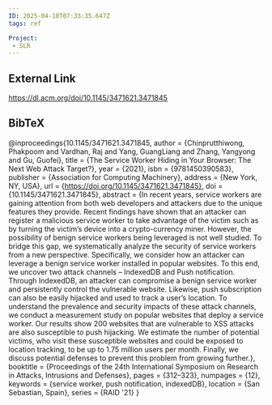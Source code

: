 ```yaml
---
ID: 2025-04-10T07:33:35.647Z
tags: ref

Project:
 - SLR
---
```

## External Link

https://dl.acm.org/doi/10.1145/3471621.3471845

## BibTeX

@inproceedings{10.1145/3471621.3471845, author = {Chinprutthiwong, Phakpoom and Vardhan, Raj and Yang, GuangLiang and Zhang, Yangyong and Gu, Guofei}, title = {The Service Worker Hiding in Your Browser: The Next Web Attack Target?}, year = {2021}, isbn = {9781450390583}, publisher = {Association for Computing Machinery}, address = {New York, NY, USA}, url = {https://doi.org/10.1145/3471621.3471845}, doi = {10.1145/3471621.3471845}, abstract = {In recent years, service workers are gaining attention from both web developers and attackers due to the unique features they provide. Recent findings have shown that an attacker can register a malicious service worker to take advantage of the victim such as by turning the victim’s device into a crypto-currency miner. However, the possibility of benign service workers being leveraged is not well studied. To bridge this gap, we systematically analyze the security of service workers from a new perspective. Specifically, we consider how an attacker can leverage a benign service worker installed in popular websites. To this end, we uncover two attack channels – IndexedDB and Push notification. Through IndexedDB, an attacker can compromise a benign service worker and persistently control the vulnerable website. Likewise, push subscription can also be easily hijacked and used to track a user’s location. To understand the prevalence and security impacts of these attack channels, we conduct a measurement study on popular websites that deploy a service worker. Our results show 200 websites that are vulnerable to XSS attacks are also susceptible to push hijacking. We estimate the number of potential victims, who visit these susceptible websites and could be exposed to location tracking, to be up to 1.75 million users per month. Finally, we discuss potential defenses to prevent this problem from growing further.}, booktitle = {Proceedings of the 24th International Symposium on Research in Attacks, Intrusions and Defenses}, pages = {312–323}, numpages = {12}, keywords = {service worker, push notification, indexedDB}, location = {San Sebastian, Spain}, series = {RAID '21} }
